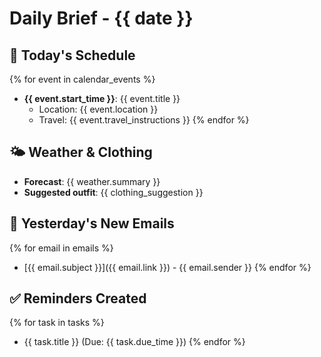 # Daily Brief - {{ date }}

## 📅 Today's Schedule
{% for event in calendar_events %}
- **{{ event.start_time }}**: {{ event.title }}
  - Location: {{ event.location }}
  - Travel: {{ event.travel_instructions }}
{% endfor %}

## 🌤️ Weather & Clothing
- **Forecast**: {{ weather.summary }}
- **Suggested outfit**: {{ clothing_suggestion }}

## 📧 Yesterday's New Emails
{% for email in emails %}
- [{{ email.subject }}]({{ email.link }}) - {{ email.sender }}
{% endfor %}

## ✅ Reminders Created
{% for task in tasks %}
- {{ task.title }} (Due: {{ task.due_time }})
{% endfor %}